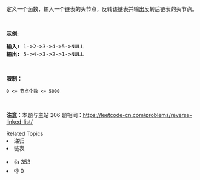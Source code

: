 <p>定义一个函数，输入一个链表的头节点，反转该链表并输出反转后链表的头节点。</p>

<p>&nbsp;</p>

<p><strong>示例:</strong></p>

<pre><strong>输入:</strong> 1-&gt;2-&gt;3-&gt;4-&gt;5-&gt;NULL
<strong>输出:</strong> 5-&gt;4-&gt;3-&gt;2-&gt;1-&gt;NULL</pre>

<p>&nbsp;</p>

<p><strong>限制：</strong></p>

<p><code>0 &lt;= 节点个数 &lt;= 5000</code></p>

<p>&nbsp;</p>

<p><strong>注意</strong>：本题与主站 206 题相同：<a href="https://leetcode-cn.com/problems/reverse-linked-list/">https://leetcode-cn.com/problems/reverse-linked-list/</a></p>
<div><div>Related Topics</div><div><li>递归</li><li>链表</li></div></div><br><div><li>👍 353</li><li>👎 0</li></div>